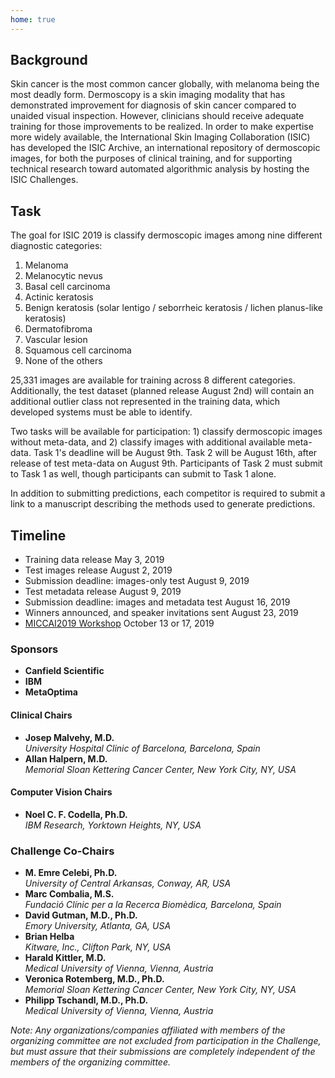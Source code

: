```yaml
---
home: true
---
```


<track-email/>

<div class="main-content">

<section class="summary">

# Background

Skin cancer is the most common cancer globally, with melanoma being the most deadly form. Dermoscopy
is a skin imaging modality that has demonstrated improvement for diagnosis of skin cancer compared
to unaided visual inspection. However, clinicians should receive adequate training for those
improvements to be realized. In order to make expertise more widely available, the International
Skin Imaging Collaboration (ISIC) has developed the ISIC Archive, an international repository of
dermoscopic images, for both the purposes of clinical training, and for supporting technical
research toward automated algorithmic analysis by hosting the ISIC Challenges.

# Task
The goal for ISIC 2019 is classify dermoscopic images among nine different diagnostic categories:
1. Melanoma
2. Melanocytic nevus
3. Basal cell carcinoma
4. Actinic keratosis
5. Benign keratosis (solar lentigo / seborrheic keratosis / lichen planus-like keratosis)
6. Dermatofibroma
7. Vascular lesion
8. Squamous cell carcinoma
9. None of the others

25,331 images are available for training across 8 different categories. Additionally, the test
dataset (planned release August 2nd) will contain an additional outlier class not represented in
the training data, which developed systems must be able to identify.

Two tasks will be available for participation: 1) classify dermoscopic images without meta-data,
and 2) classify images with additional available meta-data. Task 1's deadline will be August 9th.
Task 2 will be August 16th, after release of test meta-data on August 9th. Participants of Task 2
must submit to Task 1 as well, though participants can submit to Task 1 alone.

In addition to submitting predictions, each competitor is required to submit a link to a manuscript
describing the methods used to generate predictions.

</section><!-- .summary -->

<section class="timeline">

# Timeline

- <span>Training data release <span class="date">May 3, 2019</span></span>
- <span>Test images release <span class="date">August 2, 2019</span></span>
- <span>Submission deadline: images-only test <span class="date">August 9, 2019</span></span>
- <span>Test metadata release <span class="date">August 9, 2019</span></span>
- <span>Submission deadline: images and metadata test <span class="date">August 16, 2019</span></span>
- <span>Winners announced, and speaker invitations sent <span class="date">August 23, 2019</span></span>
- <span>[MICCAI2019 Workshop](http://www.miccai2019.org/) <span class="date">October 13 or 17, 2019</span></span>

</section>

<section class="meta-info features">

<div class="feature chairs">

### Sponsors
- **Canfield Scientific**
- **IBM**
- **MetaOptima**

#### Clinical Chairs
- **Josep Malvehy, M.D.** <br>
*University Hospital Clinic of Barcelona, Barcelona, Spain*
- **Allan Halpern, M.D.** <br>
*Memorial Sloan Kettering Cancer Center, New York City, NY, USA*

#### Computer Vision Chairs
- **Noel C. F. Codella, Ph.D.** <br>
*IBM Research, Yorktown Heights, NY, USA*

</div>

<div class="feature co-chairs">

### Challenge Co-Chairs

- **M. Emre Celebi, Ph.D.** <br>
*University of Central Arkansas, Conway, AR, USA*
- **Marc Combalia, M.S.** <br>
*Fundació Clínic per a la Recerca Biomèdica, Barcelona, Spain*
- **David Gutman, M.D., Ph.D.** <br>
*Emory University, Atlanta, GA, USA*
- **Brian Helba** <br>
*Kitware, Inc., Clifton Park, NY, USA*
- **Harald Kittler, M.D.** <br>
*Medical University of Vienna, Vienna, Austria*
- **Veronica Rotemberg, M.D., Ph.D.** <br>
*Memorial Sloan Kettering Cancer Center, New York City, NY, USA*
- **Philipp Tschandl, M.D., Ph.D.** <br>
*Medical University of Vienna, Vienna, Austria*


</div>

<div class="feature disclaimer">

*Note: Any organizations/companies affiliated with members of the organizing committee are not excluded from participation in the Challenge, but must assure that their submissions are completely independent of the members of the organizing committee.*

</div>

</section> <!-- .meta-info -->

</div> <!-- .main-content -->
